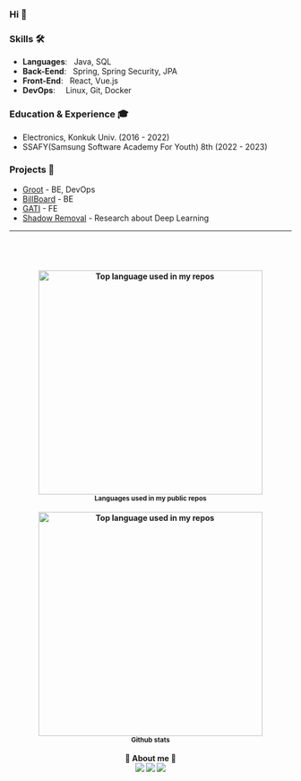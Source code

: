 ### Hi 👋

### Skills 🛠️
- **Languages**: &nbsp; Java, SQL
- **Back-Eend**: &nbsp; Spring, Spring Security, JPA
- **Front-End**: &nbsp; React, Vue.js
- **DevOps**:    &nbsp; Linux, Git, Docker

### Education & Experience 🎓
- Electronics, Konkuk Univ. (2016 - 2022)
- SSAFY(Samsung Software Academy For Youth) 8th (2022 - 2023)

### Projects 🐾
- [Groot](https://github.com/bkkmw/Groot) - BE, DevOps
- [BillBoard](https://github.com/bkkmw/BillBOard) - BE
- [GATI](https://github.com/bkkmw/GATI) - FE
- [Shadow Removal](https://github.com/bkkmw/SR_via_Attention_Mechanism_and_Recurrent_Network) - Research about Deep Learning

---

<h4 align="center">
<br><br/>
<br/>
<img width="400px" src="https://github-readme-stats.vercel.app/api/top-langs/?username=bkkmw&layout=compact&hide_title=1&card_width=300" alt="Top language used in my repos" />
<br/>
<small>Languages used in my public repos</small>
<br/><br/>
<img width="400px" src="https://github-readme-stats.vercel.app/api?username=bkkmw&show_icons=true&theme=dark" alt="Top language used in my repos" />
<br/>
<small>Github stats</small>
<br/><br/>
👋 About me 👋
<br/>
<a href="https://bkkmw.tistory.com/"><img src="https://img.shields.io/badge/Weird Blog-F15833?style=flat-square&logo=Tistory&logoColor=white"/></a>
<img src="https://img.shields.io/badge/roboticts49@naver.com-03C75A?style=flat-square&logo=Naver&logoColor=white"/> 
<a href="https://www.instagram.com/bkkmw/"><img src="https://img.shields.io/badge/instagram-F1C2FF.svg?logo=instagram&logoColor=pupple&style=flat&link=https://www.instagram.com/bae.3007/"/></a>

